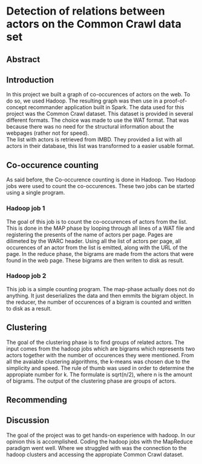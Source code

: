 Detection of relations between actors on the Common Crawl data set
============

Abstract
--------------------------

Introduction
--------------------------
In this project we built a graph of co-occurences of actors on the web. To do so, we used Hadoop. The resulting graph was then use in a proof-of-concept recommander application built in Spark. The data used for this project was the Common Crawl dataset. This dataset is provided in several different formats. The choice was made to use the WAT format. That was because there was no need for the structural information about the webpages (rather not for speed).  
The list with actors is retrieved from IMBD. They provided a list with all actors in their database, this list was transformed to a easier usable format. 

Co-occurence counting
--------------------------
As said before, the Co-occurence counting is done in Hadoop. Two Hadoop jobs were used to count the co-occurences. These two jobs can be started using a single program.
 
### Hadoop job 1
The goal of this job is to count the co-occurences of actors from the list. 
This is done in the MAP phase by looping through all lines of a WAT file and registering the presents of the name of actors per page. Pages are dilimeted by the WARC header. Using all the list of actors per page, all occurences of an actor from the list is emitted, along with the URL of the page.
In the reduce phase, the bigrams are made from the actors that were found in the web page. These bigrams are then writen to disk as result.

### Hadoop job 2
This job is a simple counting program.
The map-phase actually does not do anything. It just deserializes the data and then emmits the bigram object. 
In the reducer, the number of occurences of a bigram is counted and written to disk as a result.


Clustering
--------------------------
The goal of the clustering phase is to find groups of related actors.
The input comes from the hadoop jobs which are bigrams which represents two actors together with the number of occurences they were mentioned.
From all the avaiable clustering algorithms, the k-means was chosen due to the simplicity and speed.
The rule of thumb was used in order to determine the appropiate number for k. 
The formulate is  sqrt(n/2), where n is the amount of bigrams.
The output of the clustering phase are groups of actors.

Recommending
--------------------------

Discussion
--------------------------
The goal of the project was to get hands-on experience with hadoop.
In our opinion this is accomplished.
Coding the hadoop jobs with the MapReduce paradigm went well. 
Where we struggled with was the connection to the hadoop clusters and accessing the  appropiate Common Crawl dataset. 
